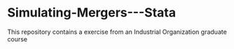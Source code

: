 # Simulating-Mergers---Stata
This repository contains a exercise from an Industrial Organization graduate course
